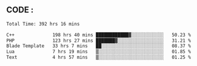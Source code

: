 ## CODE :
<!--START_SECTION:waka-->

```txt
Total Time: 392 hrs 16 mins

C++              198 hrs 40 mins ████████████▓░░░░░░░░░░░░   50.23 %
PHP              123 hrs 27 mins ███████▓░░░░░░░░░░░░░░░░░   31.21 %
Blade Template   33 hrs 7 mins   ██░░░░░░░░░░░░░░░░░░░░░░░   08.37 %
Lua              7 hrs 19 mins   ▒░░░░░░░░░░░░░░░░░░░░░░░░   01.85 %
Text             4 hrs 57 mins   ▒░░░░░░░░░░░░░░░░░░░░░░░░   01.25 %
```

<!--END_SECTION:waka-->

